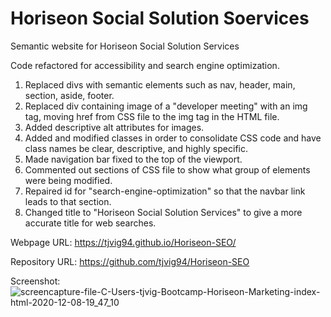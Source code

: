 # Horiseon Social Solution Soervices
Semantic website for Horiseon Social Solution Services

Code refactored for accessibility and search engine optimization.

1. Replaced divs with semantic elements such as nav, header, main, section, aside, footer.
2. Replaced div containing image of a "developer meeting" with an img tag, moving href from CSS file to the img tag in the HTML file.
3. Added descriptive alt attributes for images.
4. Added and modified classes in order to consolidate CSS code and have class names be clear, descriptive, and highly specific.
5. Made navigation bar fixed to the top of the viewport.
6. Commented out sections of CSS file to show what group of elements were being modified.
7. Repaired id for "search-engine-optimization" so that the navbar link leads to that section. 
8. Changed title to "Horiseon Social Solution Services" to give a more accurate title for web searches.

Webpage URL: https://tjvig94.github.io/Horiseon-SEO/

Repository URL: https://github.com/tjvig94/Horiseon-SEO

Screenshot: ![screencapture-file-C-Users-tjvig-Bootcamp-Horiseon-Marketing-index-html-2020-12-08-19_47_10](https://user-images.githubusercontent.com/69410700/101559043-35760b80-398e-11eb-8660-52f07c428811.png)
